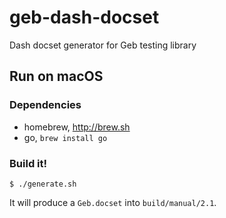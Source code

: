# geb-dash-docset
Dash docset generator for Geb testing library

## Run on macOS

### Dependencies

* homebrew, http://brew.sh
* go, `brew install go`
 
### Build it!

 ```shell
 $ ./generate.sh
 ```

It will produce a `Geb.docset` into `build/manual/2.1`.
